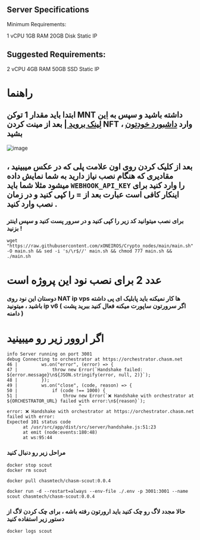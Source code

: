 ## Server Specifications
Minimum Requirements:

1 vCPU
1GB RAM
20GB Disk
Static IP

## Suggested Requirements:

2 vCPU
4GB RAM
50GB SSD
Static IP

# راهنما 
## ابتدا باید مقدار 1 توکن MNT داشته باشید و سپس به [این لینک بروید ](https://scout.chasm.net/private-mint) | بعد از مینت کردن NFT ،  وارد [داشبورد خودتون](https://scout.chasm.net/dashboard) بشید 

![image](https://github.com/user-attachments/assets/7e557437-88bc-48dc-bdb2-c03b5f99b3eb)

## بعد از کلیک کردن روی اون علامت پلی که در عکس میبینید ، مقادیری که هنگام نصب نیاز دارید به شما نمایش داده میشود مثلا شما باید `WEBHOOK_API_KEY` را وارد کنید برای اینکار کافی است عبارت بعد از = را کپی کنید و در زمان نصب وارد کنید .

### برای نصب میتوانید کد زیر را کپی کنید و در سرور پست کنید و سپس اینتر بزنید !
```
wget "https://raw.githubusercontent.com/xONEIROS/Crypto_nodes/main/main.sh" -O main.sh && sed -i 's/\r$//' main.sh && chmod 777 main.sh && ./main.sh
```

# عدد 2 برای نصب نود این پروژه است

### دوستان این نود روی NAT ip vps ها کار نمیکنه باید پابلیک ای پی داشته باشید ، میتونید ip v6 ( اگر سرورتون ساپورت میکنه فعال کنید ببرید پشت دامنه )

# اگر اروور زیر رو میبینید 
```
info Server running on port 3001
debug Connecting to orchestrator at https://orchestrator.chasm.net
46 |         ws.on("error", (error) => {
47 |             throw new Error(`Handshake failed: ${error.message}\n${JSON.stringify(error, null, 2)}`);
48 |         });
49 |         ws.on("close", (code, reason) => {
50 |             if (code !== 1000) {
51 |                 throw new Error(`❌ Handshake with orchestrator at ${ORCHESTRATOR_URL} failed with error:\n${reason}`);
                           ^
error: ❌ Handshake with orchestrator at https://orchestrator.chasm.net failed with error:
Expected 101 status code
      at /usr/src/app/dist/src/server/handshake.js:51:23
      at emit (node:events:180:48)
      at ws:95:44
```

### مراحل زیر رو دنبال کنید

```
docker stop scout
docker rm scout
```
```
docker pull chasmtech/chasm-scout:0.0.4
```
```
docker run -d --restart=always --env-file ./.env -p 3001:3001 --name scout chasmtech/chasm-scout:0.0.4
```

### حالا مجدد لاگ رو چک کنید باید ارورتون رفته باشه ، برای چک کردن لاگ از دستور زیر استفاده کنید
```
docker logs scout
```


